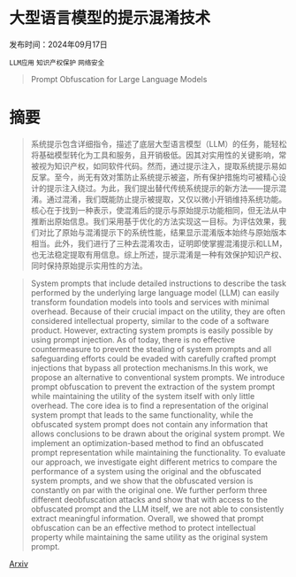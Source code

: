 # 大型语言模型的提示混淆技术

发布时间：2024年09月17日

`LLM应用` `知识产权保护` `网络安全`

> Prompt Obfuscation for Large Language Models

# 摘要

> 系统提示包含详细指令，描述了底层大型语言模型（LLM）的任务，能轻松将基础模型转化为工具和服务，且开销极低。因其对实用性的关键影响，常被视为知识产权，如同软件代码。然而，通过提示注入，提取系统提示易如反掌。至今，尚无有效对策防止系统提示被盗，所有保护措施均可被精心设计的提示注入绕过。为此，我们提出替代传统系统提示的新方法——提示混淆。通过混淆，我们既能防止提示被提取，又仅以微小开销维持系统功能。核心在于找到一种表示，使混淆后的提示与原始提示功能相同，但无法从中推断出原始信息。我们采用基于优化的方法实现这一目标。为评估效果，我们对比了原始与混淆提示下的系统性能，结果显示混淆版本始终与原始版本相当。此外，我们进行了三种去混淆攻击，证明即使掌握混淆提示和LLM，也无法稳定提取有用信息。综上所述，提示混淆是一种有效保护知识产权、同时保持原始提示实用性的方法。

> System prompts that include detailed instructions to describe the task performed by the underlying large language model (LLM) can easily transform foundation models into tools and services with minimal overhead. Because of their crucial impact on the utility, they are often considered intellectual property, similar to the code of a software product. However, extracting system prompts is easily possible by using prompt injection. As of today, there is no effective countermeasure to prevent the stealing of system prompts and all safeguarding efforts could be evaded with carefully crafted prompt injections that bypass all protection mechanisms.In this work, we propose an alternative to conventional system prompts. We introduce prompt obfuscation to prevent the extraction of the system prompt while maintaining the utility of the system itself with only little overhead. The core idea is to find a representation of the original system prompt that leads to the same functionality, while the obfuscated system prompt does not contain any information that allows conclusions to be drawn about the original system prompt. We implement an optimization-based method to find an obfuscated prompt representation while maintaining the functionality. To evaluate our approach, we investigate eight different metrics to compare the performance of a system using the original and the obfuscated system prompts, and we show that the obfuscated version is constantly on par with the original one. We further perform three different deobfuscation attacks and show that with access to the obfuscated prompt and the LLM itself, we are not able to consistently extract meaningful information. Overall, we showed that prompt obfuscation can be an effective method to protect intellectual property while maintaining the same utility as the original system prompt.

[Arxiv](https://arxiv.org/abs/2409.11026)